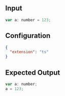 
## Input
```javascript input
var a: number = 123;
```

## Configuration
```json configuration
{
  "extension": "ts"
}
```

## Expected Output
```javascript expected output
var a: number;
a = 123;
```
